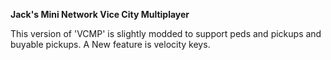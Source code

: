 **Jack's Mini Network Vice City Multiplayer**

This version of 'VCMP' is slightly modded to support peds and pickups and buyable pickups.
A New feature is velocity keys.